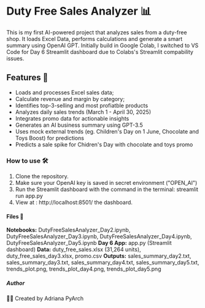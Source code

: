 # Duty Free Sales Analyzer 📊
This is my first AI-powered project that analyzes sales from a duty-free shop.
It loads Excel Data, performs calculations and generate a smart summary using OpenAI GPT.
Initially build in Google Colab, I switched to VS Code for Day 6 Streamlit dashboard due to Colabs's Streamlit compability issues.

## Features 🚀

- Loads and processes Excel sales data;
- Calculate revenue and margin by category;
- Identifies top-3-selling and most profiatble products
- Analyzes daily sales trends (March 1 - April 30, 2025)
- Integrates promo data for actionable insights
- Generates an AI business summary using GPT-3.5
- Uses mock external trends (eg. Children's Day on 1 June, Chocolate and Toys Boost) for predictions
- Predicts a sale spike for Chidren's Day with chocolate and toys promo
  

### How to use 🛠️

1. Clone the repository.
2. Make sure your OpenAI key is saved in secret environment ("OPEN_AI")
3. Run the Streamlit dashboard with the command in the terminal: streamlit run app.py
4. View at : http://localhost:8501/ the dashboard.

#### Files 📂

**Notebooks:** DutyFreeSalesAnalyzer_Day2.ipynb, DutyFreeSalesAnalyzer_Day3.ipynb, DutyFreeSalesAnalyzer_Day4.ipynb, DutyFreeSalesAnalyzer_Day5.ipynb
**Day 6 App:** app.py (Streamlit dashboard)
**Data:** duty_free_sales.xlsx (31,264 units), duty_free_sales_day3.xlsx, promo.csv
**Outputs:** sales_summary_day2.txt, sales_summary_day3.txt, sales_summary_day4.txt, sales_summary_day5.txt, trends_plot.png, trends_plot_day4.png, trends_plot_day5.png

##### Author

👩‍💻 Created by Adriana PyArch

